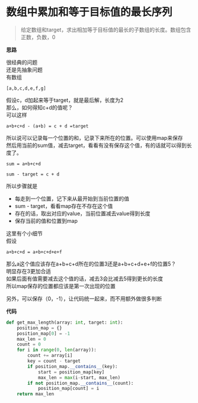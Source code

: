 # 数组中累加和等于目标值的最长序列
> 给定数组和target，求出相加等于目标值的最长的子数组的长度。数组包含正数，负数，0

**思路**

很经典的问题  
还是先抽象问题  
有数组  

`
[a,b,c,d,e,f,g]
`

假设c，d加起来等于target，就是最后解，长度为2  
那么，如何得知c+d的值呢？  
可以这样  

`
a+b+c+d - (a+b) = c + d =target
`

所以说可以记录每一个位置的和，记录下来所在的位置。可以使用map来保存  
然后用当前的sum值，减去target，看看有没有保存这个值，有的话就可以得到长度了。  

`
sum = a+b+c+d
`

`
sum - target = c + d
`

所以步骤就是
- 每走到一个位置，记下来从最开始到当前位置的值
- sum - target，看看map存在不存在这个值
- 存在的话，取出对应的value，当前位置减去value得到长度
- 保存当前的值和位置到map

这里有个小细节  
假设

`
a+b+c+d = a+b+c+d+e+f
`

那么a这个值应该存在a+b+c+d所在的位置3还是a+b+c+d+e+f的位置5？  
明显存在3更加合适  
如果后面有值需要减去这个值的话，减去3会比减去5得到更长的长度  
所以map保存的位置都应该是第一次出现的位置  

另外，可以保存（0，-1），让代码统一起来，而不用额外做很多判断  

**代码**

```python
def get_max_length(array: int, target: int):
    position_map = {}
    position_map[0] = -1
    max_len = 0
    count = 0
    for i in range(0, len(array)):
        count += array[i]
        key = count - target
        if position_map.__contains__(key):
            start = position_map[key]
            max_len = max(i-start, max_len)
        if not position_map.__contains__(count):
            position_map[count] = i
    return max_len
```
